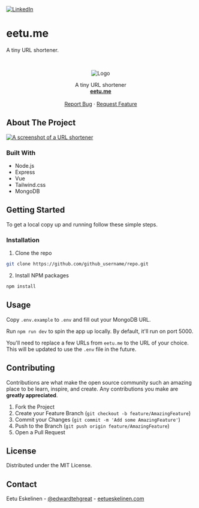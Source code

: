 [![LinkedIn][linkedin-shield]][linkedin-url]
# eetu.me
A tiny URL shortener.


<!-- PROJECT LOGO -->
<br />
<p align="center">
    <img src="https://i.imgur.com/TyXlAax.png" alt="Logo">
  <p align="center">
    A tiny URL shortener
    <br />
    <a href="http://eetu.me"><strong>eetu.me</strong></a>
    <br />
    <br />
    <a href="https://github.com/Eppu/shrtnr/issues">Report Bug</a>
    ·
    <a href="https://github.com/Eppu/shrtnr/issues">Request Feature</a>
  </p>
</p>


<!-- ABOUT THE PROJECT -->
## About The Project

[![A screenshot of a URL shortener][product-screenshot]](http://eetu.me)


### Built With

* Node.js
* Express
* Vue
* Tailwind.css
* MongoDB



<!-- GETTING STARTED -->
## Getting Started

To get a local copy up and running follow these simple steps.

### Installation
 
1. Clone the repo
```sh
git clone https://github.com/github_username/repo.git
```
2. Install NPM packages
```sh
npm install
```



<!-- USAGE EXAMPLES -->
## Usage

Copy `.env.example` to `.env` and fill out your MongoDB URL.

Run `npm run dev` to spin the app up locally. By default, it'll run on port 5000.

You'll need to replace a few URLs from `eetu.me` to the URL of your choice. This will be updated to use the `.env` file in the future.



<!-- CONTRIBUTING -->
## Contributing

Contributions are what make the open source community such an amazing place to be learn, inspire, and create. Any contributions you make are **greatly appreciated**.

1. Fork the Project
2. Create your Feature Branch (`git checkout -b feature/AmazingFeature`)
3. Commit your Changes (`git commit -m 'Add some AmazingFeature'`)
4. Push to the Branch (`git push origin feature/AmazingFeature`)
5. Open a Pull Request



<!-- LICENSE -->
## License

Distributed under the MIT License.



<!-- CONTACT -->
## Contact

Eetu Eskelinen - [@edwardtehgreat](https://twitter.com/edwardtehgreat) - [eetueskelinen.com](https://eetueskelinen.com)





<!-- MARKDOWN LINKS & IMAGES -->
<!-- https://www.markdownguide.org/basic-syntax/#reference-style-links -->
[linkedin-shield]: https://img.shields.io/badge/-LinkedIn-black.svg?style=flat-square&logo=linkedin&colorB=555
[linkedin-url]: https://linkedin.com/in/eetueskelinen
[product-screenshot]: https://i.imgur.com/9WIR82K.png

